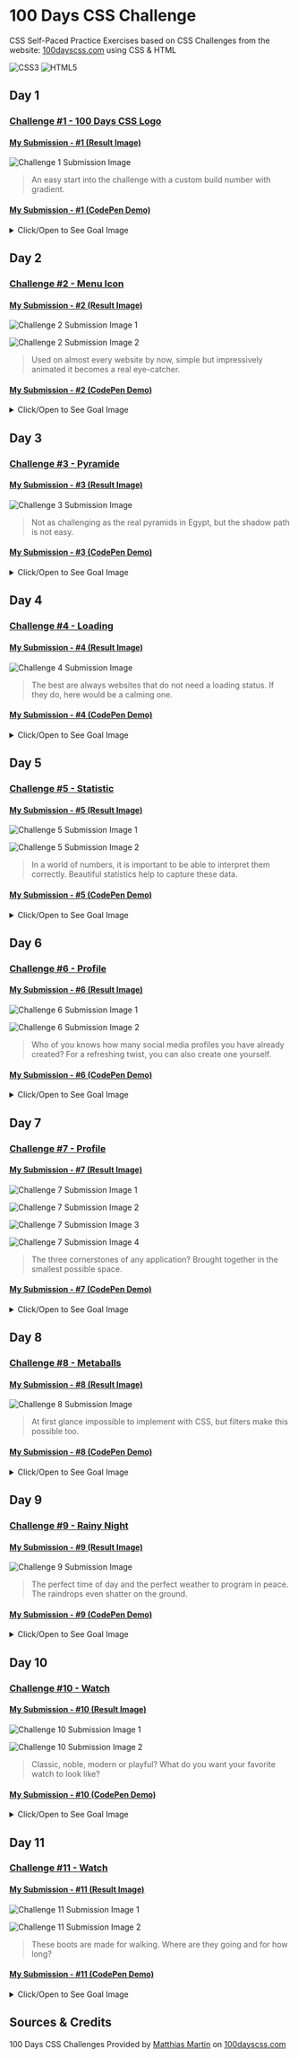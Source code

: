 # 100 Days CSS Challenge

CSS Self-Paced Practice Exercises based on CSS Challenges from the website: [100dayscss.com](https://100dayscss.com/) using CSS & HTML

![CSS3](https://img.shields.io/badge/CSS3-1572B6.svg?style=for-the-badge&logo=CSS3&logoColor=white)
![HTML5](https://img.shields.io/badge/HTML5-E34F26.svg?style=for-the-badge&logo=HTML5&logoColor=white)

## Day 1

### [Challenge #1 - 100 Days CSS Logo](https://100dayscss.com/days/1/)

#### [My Submission - #1 (Result Image)](https://github.com/itsjordanmuller/css-100-days-challenge/blob/main/001-Challenge-Logo)

![Challenge 1 Submission Image](https://github.com/itsjordanmuller/css-100-days-challenge/blob/main/001-Challenge-Logo/001-Submission.png)

> An easy start into the challenge with a custom build number with gradient.

#### [My Submission - #1 (CodePen Demo)](https://codepen.io/itsjordanmuller/pen/jOdmXzY)

<details>
  <summary>Click/Open to See Goal Image</summary>
  <img src="https://github.com/itsjordanmuller/css-100-days-challenge/blob/main/001-Challenge-Logo/001-Goal.png"/><br/>
  <a href="https://codepen.io/roydigerhund/pen/JGmvaE">View Goal CodePen Demo</a>
</details>

## Day 2

### [Challenge #2 - Menu Icon](https://100dayscss.com/days/2/)

#### [My Submission - #2 (Result Image)](https://github.com/itsjordanmuller/css-100-days-challenge/tree/main/002-Menu-Icon)

![Challenge 2 Submission Image 1](https://github.com/itsjordanmuller/css-100-days-challenge/blob/main/002-Menu-Icon/002-Submission-1.png)

![Challenge 2 Submission Image 2](https://github.com/itsjordanmuller/css-100-days-challenge/blob/main/002-Menu-Icon/002-Submission-2.png)

> Used on almost every website by now, simple but impressively animated it becomes a real eye-catcher.

#### [My Submission - #2 (CodePen Demo)](https://codepen.io/itsjordanmuller/pen/QWYgNNx)

<details>
  <summary>Click/Open to See Goal Image</summary>
  <img src="https://github.com/itsjordanmuller/css-100-days-challenge/blob/main/002-Menu-Icon/002-Goal-1.png"/><br/>
  <img src="https://github.com/itsjordanmuller/css-100-days-challenge/blob/main/002-Menu-Icon/002-Goal-2.png"/><br/>
  <a href="https://codepen.io/roydigerhund/pen/ZQmbNm">View Goal CodePen Demo</a>
</details>

## Day 3

### [Challenge #3 - Pyramide](https://100dayscss.com/days/3/)

#### [My Submission - #3 (Result Image)](https://github.com/itsjordanmuller/css-100-days-challenge/blob/main/003-Pyramide)

![Challenge 3 Submission Image](https://github.com/itsjordanmuller/css-100-days-challenge/blob/main/003-Pyramide/003-Submission.png)

> Not as challenging as the real pyramids in Egypt, but the shadow path is not easy.

#### [My Submission - #3 (CodePen Demo)](https://codepen.io/itsjordanmuller/pen/MWLoOMm)

<details>
  <summary>Click/Open to See Goal Image</summary>
  <img src="https://github.com/itsjordanmuller/css-100-days-challenge/blob/main/003-Pyramide/003-Goal.png"/><br/>
  <a href="https://codepen.io/roydigerhund/pen/PZxpKO">View Goal CodePen Demo</a>
</details>

## Day 4

### [Challenge #4 - Loading](https://100dayscss.com/days/4/)

#### [My Submission - #4 (Result Image)](https://github.com/itsjordanmuller/css-100-days-challenge/blob/main/004-Loading)

![Challenge 4 Submission Image](https://github.com/itsjordanmuller/css-100-days-challenge/blob/main/004-Loading/004-Submission.png)

> The best are always websites that do not need a loading status. If they do, here would be a calming one.

#### [My Submission - #4 (CodePen Demo)](https://codepen.io/itsjordanmuller/pen/jOdLMvw)

<details>
  <summary>Click/Open to See Goal Image</summary>
  <img src="https://github.com/itsjordanmuller/css-100-days-challenge/blob/main/004-Loading/004-Goal.png"/><br/>
  <a href="https://codepen.io/roydigerhund/pen/yeQZLm">View Goal CodePen Demo</a>
</details>

## Day 5

### [Challenge #5 - Statistic](https://100dayscss.com/days/5/)

#### [My Submission - #5 (Result Image)](https://github.com/itsjordanmuller/css-100-days-challenge/tree/main/005-Statistic)

![Challenge 5 Submission Image 1](https://github.com/itsjordanmuller/css-100-days-challenge/blob/main/005-Statistic/005-Submission-1.png)

![Challenge 5 Submission Image 2](https://github.com/itsjordanmuller/css-100-days-challenge/blob/main/005-Statistic/005-Submission-2.png)

> In a world of numbers, it is important to be able to interpret them correctly. Beautiful statistics help to capture these data.

#### [My Submission - #5 (CodePen Demo)](https://codepen.io/itsjordanmuller/pen/GRzMWJP)

<details>
  <summary>Click/Open to See Goal Image</summary>
  <img src="https://github.com/itsjordanmuller/css-100-days-challenge/blob/main/005-Statistic/005-Goal-1.png"/><br/>
  <img src="https://github.com/itsjordanmuller/css-100-days-challenge/blob/main/005-Statistic/005-Goal-2.png"/><br/>
  <a href="https://codepen.io/roydigerhund/pen/GoPvNN">View Goal CodePen Demo</a>
</details>

## Day 6

### [Challenge #6 - Profile](https://100dayscss.com/days/6/)

#### [My Submission - #6 (Result Image)](https://github.com/itsjordanmuller/css-100-days-challenge/tree/main/006-Profile)

![Challenge 6 Submission Image 1](https://github.com/itsjordanmuller/css-100-days-challenge/blob/main/006-Profile/006-Submission-1.png)

![Challenge 6 Submission Image 2](https://github.com/itsjordanmuller/css-100-days-challenge/blob/main/006-Profile/006-Submission-2.png)

> Who of you knows how many social media profiles you have already created? For a refreshing twist, you can also create one yourself.

#### [My Submission - #6 (CodePen Demo)](https://codepen.io/itsjordanmuller/pen/jOdabOK)

<details>
  <summary>Click/Open to See Goal Image</summary>
  <img src="https://github.com/itsjordanmuller/css-100-days-challenge/blob/main/006-Profile/006-Goal-1.png"/><br/>
  <img src="https://github.com/itsjordanmuller/css-100-days-challenge/blob/main/006-Profile/006-Goal-2.png"/><br/>
  <a href="https://codepen.io/roydigerhund/pen/OMreoV">View Goal CodePen Demo</a>
</details>

## Day 7

### [Challenge #7 - Profile](https://100dayscss.com/days/7/)

#### [My Submission - #7 (Result Image)](https://github.com/itsjordanmuller/css-100-days-challenge/tree/main/007-Notifications-Search-Menu)

![Challenge 7 Submission Image 1](https://github.com/itsjordanmuller/css-100-days-challenge/blob/main/007-Notifications-Search-Menu/007-Submission-1.png)

![Challenge 7 Submission Image 2](https://github.com/itsjordanmuller/css-100-days-challenge/blob/main/007-Notifications-Search-Menu/007-Submission-2.png)

![Challenge 7 Submission Image 3](https://github.com/itsjordanmuller/css-100-days-challenge/blob/main/007-Notifications-Search-Menu/007-Submission-3.png)

![Challenge 7 Submission Image 4](https://github.com/itsjordanmuller/css-100-days-challenge/blob/main/007-Notifications-Search-Menu/007-Submission-4.png)

> The three cornerstones of any application? Brought together in the smallest possible space.

#### [My Submission - #7 (CodePen Demo)](https://codepen.io/itsjordanmuller/pen/PoVOgpx)

<details>
  <summary>Click/Open to See Goal Image</summary>
  <img src="https://github.com/itsjordanmuller/css-100-days-challenge/blob/main/007-Notifications-Search-Menu/007-Goal-1.png"/><br/>
  <img src="https://github.com/itsjordanmuller/css-100-days-challenge/blob/main/007-Notifications-Search-Menu/007-Goal-2.png"/><br/>
  <img src="https://github.com/itsjordanmuller/css-100-days-challenge/blob/main/007-Notifications-Search-Menu/007-Goal-3.png"/><br/>
  <img src="https://github.com/itsjordanmuller/css-100-days-challenge/blob/main/007-Notifications-Search-Menu/007-Goal-4.png"/><br/>
  <a href="https://codepen.io/roydigerhund/pen/ZQwJyj">View Goal CodePen Demo</a>
</details>

## Day 8

### [Challenge #8 - Metaballs](https://100dayscss.com/days/8/)

#### [My Submission - #8 (Result Image)](https://github.com/itsjordanmuller/css-100-days-challenge/blob/main/008-Metaballs)

![Challenge 8 Submission Image](https://github.com/itsjordanmuller/css-100-days-challenge/blob/main/008-Metaballs/008-Submission.png)

> At first glance impossible to implement with CSS, but filters make this possible too.

#### [My Submission - #8 (CodePen Demo)](https://codepen.io/itsjordanmuller/pen/ExroQNQ)

<details>
  <summary>Click/Open to See Goal Image</summary>
  <img src="https://github.com/itsjordanmuller/css-100-days-challenge/blob/main/008-Metaballs/008-Goal.png"/><br/>
  <a href="https://codepen.io/roydigerhund/pen/XXOqoG">View Goal CodePen Demo</a>
</details>

## Day 9

### [Challenge #9 - Rainy Night](https://100dayscss.com/days/9/)

#### [My Submission - #9 (Result Image)](https://github.com/itsjordanmuller/css-100-days-challenge/blob/main/009-Rainy-Night)

![Challenge 9 Submission Image](https://github.com/itsjordanmuller/css-100-days-challenge/blob/main/009-Rainy-Night/009-Submission.png)

> The perfect time of day and the perfect weather to program in peace. The raindrops even shatter on the ground.

#### [My Submission - #9 (CodePen Demo)](https://codepen.io/itsjordanmuller/pen/eYxVppK)

<details>
  <summary>Click/Open to See Goal Image</summary>
  <img src="https://github.com/itsjordanmuller/css-100-days-challenge/blob/main/009-Rainy-Night/009-Goal.png"/><br/>
  <a href="https://codepen.io/roydigerhund/pen/MKxgWz">View Goal CodePen Demo</a>
</details>

## Day 10

### [Challenge #10 - Watch](https://100dayscss.com/days/10/)

#### [My Submission - #10 (Result Image)](https://github.com/itsjordanmuller/css-100-days-challenge/blob/main/010-Watch)

![Challenge 10 Submission Image 1](https://github.com/itsjordanmuller/css-100-days-challenge/blob/main/010-Watch/010-Submission-1.png)

![Challenge 10 Submission Image 2](https://github.com/itsjordanmuller/css-100-days-challenge/blob/main/010-Watch/010-Submission-2.png)

> Classic, noble, modern or playful? What do you want your favorite watch to look like?

#### [My Submission - #10 (CodePen Demo)](https://codepen.io/itsjordanmuller/pen/BaMYwoe)

<details>
  <summary>Click/Open to See Goal Image</summary>
  <img src="https://github.com/itsjordanmuller/css-100-days-challenge/blob/main/010-Watch/010-Goal-1.png"/><br/>
  <img src="https://github.com/itsjordanmuller/css-100-days-challenge/blob/main/010-Watch/010-Goal-2.png"/><br/>
  <a href="https://codepen.io/roydigerhund/pen/PZLjav">View Goal CodePen Demo</a>
</details>

## Day 11

### [Challenge #11 - Watch](https://100dayscss.com/days/11/)

#### [My Submission - #11 (Result Image)](https://github.com/itsjordanmuller/css-100-days-challenge/blob/main/011-Walking-Boots)

![Challenge 11 Submission Image 1](https://github.com/itsjordanmuller/css-100-days-challenge/blob/main/011-Walking-Boots/011-Submission-1.png)

![Challenge 11 Submission Image 2](https://github.com/itsjordanmuller/css-100-days-challenge/blob/main/011-Walking-Boots/011-Submission-2.png)

> These boots are made for walking. Where are they going and for how long?

#### [My Submission - #11 (CodePen Demo)](https://codepen.io/itsjordanmuller/pen/wvNmvqg)

<details>
  <summary>Click/Open to See Goal Image</summary>
  <img src="https://github.com/itsjordanmuller/css-100-days-challenge/blob/main/011-Walking-Boots/011-Goal-1.png"/><br/>
  <img src="https://github.com/itsjordanmuller/css-100-days-challenge/blob/main/011-Walking-Boots/011-Goal-2.png"/><br/>
  <a href="https://codepen.io/roydigerhund/pen/VeNvby">View Goal CodePen Demo</a>
</details>

## Sources & Credits

100 Days CSS Challenges Provided by [Matthias Martin](https://www.stichwort-m.de/) on [100dayscss.com](https://100dayscss.com/)
